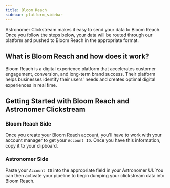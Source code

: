 ```yaml
---
title: Bloom Reach
sidebar: platform_sidebar
---
```

Astronomer Clickstream makes it easy to send your data to Bloom Reach. Once you follow the steps below, your data will be routed through our platform and pushed to Bloom Reach in the appropriate format.

## What is Bloom Reach and how does it work?

Bloom Reach is a digital experience platform that accelerates customer engagement, conversion, and long-term brand success. Their platform helps businesses identify their users' needs and creates optimal digital experiences in real time. 

## Getting Started with Bloom Reach and Astronomer Clickstream

### Bloom Reach Side

Once you create your Bloom Reach account, you'll have to work with your account manager to get your `Account ID`. Once you have this information, copy it to your clipboard.

### Astronomer Side

Paste your `Account ID` into the appropriate field in your Astronomer UI. You can then activate your pipeline to begin dumping your clickstream data into Bloom Reach.